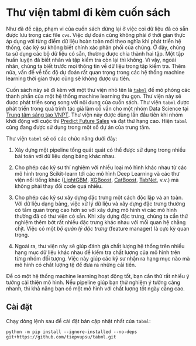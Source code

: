 # Thư viện tabml đi kèm cuốn sách

Như đã đề cập, phạm vi của cuốn sách dừng lại ở việc coi dữ liệu đã có sẵn được lưu trong các file `cvs`. Việc dự đoán cũng không phải ở thời gian thực áp dụng với từng điểm dữ liệu hoàn toàn mới theo nghĩa khi phát triển hệ thống, các kỹ sư không biết chính xác phân phối của chúng. Ở đây, chúng ta sử dụng các bộ dữ liệu có sẵn, thường được chia thành hai tập. Một tập huấn luyện đã biết nhãn và tập kiểm tra còn lại thì không. Vì vậy, ngoài nhãn, chúng ta biết trước mọi thông tin về dữ liệu trong tập kiểm tra. Thêm nữa, vấn đề về tốc độ dự đoán rất quan trọng trong các hệ thống machine learning thời gian thực cũng sẽ không được ưu tiên.

Cuốn sách này sẽ đi kèm với một thư viện nhỏ tên là [`tabml`](https://github.com/tiepvupsu/tabml) để mô phỏng các thành phần của một hệ thống machine learning thu gọn. Thư viện này sẽ được phát triển song song với nội dung của cuốn sách. Thư viện `tabml` được phát triển trong quá trình tác giả làm cố vấn cho một nhóm Data Science tại [Trung tâm sáng tạo VNPT](https://icenter.ai/vi). Thư viện này được dùng lần đầu tiên khi nhóm khởi động với cuộc thi [Predict Future Sales](https://www.kaggle.com/c/competitive-data-science-predict-future-sales/leaderboard) và đạt thứ hạng cao. Hiện `tabml` cũng đang được sử dụng trong một số dự án của trung tâm.

Thư viện `tabml` sẽ có các chức năng dưới đây:

1. Xây dựng một pipeline tổng quát quát có thể được sử dụng trong nhiều bài toán với dữ liệu dạng bảng khác nhau.

2. Cho phép các kỹ sư thí nghiệm với nhiều loại mô hình khác nhau từ các mô hình trong Scikit-learn tới các mô hình Deep Learning và các thư viện nổi tiếng khác ([LightGBM](https://lightgbm.readthedocs.io/en/latest/), [XGBoost](https://xgboost.readthedocs.io/en/latest/), [CatBoost](https://catboost.ai/), [TabNet](https://github.com/dreamquark-ai/tabnet), v.v.) mà không phải thay đổi code quá nhiều.

3. Cho phép các kỹ sư xây dựng đặc trưng một cách độc lập và an toàn. Với dữ liệu dạng bảng, việc xử lý dữ liệu và xây dựng đặc trưng thường có tầm quan trọng cao hơn so với xây dựng mô hình vì các mô hình thường đã có thư viện có sẵn. Khi xây dựng đặc trưng, chúng ta cần thử nghiệm thêm bớt rất nhiều đặc trưng khác nhau với mối quan hệ chằng chịt. Việc có một _bộ quản lý đặc trưng_ (feature manager) là cực kỳ quan trọng.

4. Ngoài ra, thư viện này sẽ giúp đánh giá chất lượng hệ thống trên nhiều hạng mục dữ liệu khác nhau để kiểm tra chất lượng của mô hình trên từng nhóm đối tượng. Việc này giúp các kỹ sư nhận ra hạng mục nào mà mô hình có chất lượng tệ để đưa ra những cải tiến.

Để có một hệ thống machine learning hoạt động tốt, bạn cần thử rất nhiều ý tưởng cải thiện mô hình. Nếu pipeline giúp bạn thử nghiệm ý tưởng càng nhanh, thì khả năng bạn có một mô hình với chất lượng tốt ngày càng cao.


## Cài đặt

Chạy dòng lệnh sau để cài đặt bản cập nhật nhất của `tabml`:

```
python -m pip install --ignore-installed --no-deps  git+https://github.com/tiepvupsu/tabml.git
```

